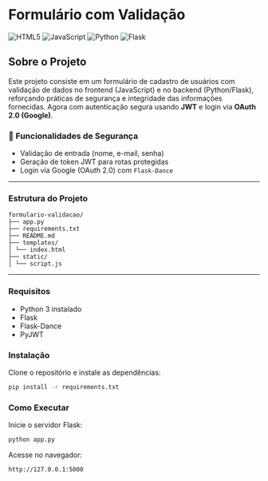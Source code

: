 # Formulário com Validação

<div allign: "left">
<img src="https://img.shields.io/badge/HTML5-E34F26?style=for-the-badge&logo=html5&logoColor=white" alt="HTML5">
<img src="https://img.shields.io/badge/JavaScript-F7DF1E?style=for-the-badge&logo=javascript&logoColor=black" alt="JavaScript">
<img src="https://img.shields.io/badge/python-3670A0?style=for-the-badge&logo=python&logoColor=ffdc3f" alt="Python">
<img src="https://img.shields.io/badge/Flask-000?style=for-the-badge&logo=flask&logoColor=white" alt="Flask">
</div>

## Sobre o Projeto

Este projeto consiste em um formulário de cadastro de usuários com validação de dados no frontend (JavaScript) e no backend (Python/Flask), reforçando práticas de segurança e integridade das informações fornecidas. Agora com autenticação segura usando **JWT** e login via **OAuth 2.0 (Google)**.

### 🔐 Funcionalidades de Segurança

- Validação de entrada (nome, e-mail, senha)
- Geração de token JWT para rotas protegidas
- Login via Google (OAuth 2.0) com `Flask-Dance`

---
### Estrutura do Projeto

```
formulario-validacao/ 
├── app.py 
├── requirements.txt 
├── README.md 
├── templates/ 
│ └── index.html 
├── static/ 
│ └── script.js

```
---

### Requisitos
- Python 3 instalado
- Flask
- Flask-Dance
- PyJWT

### Instalação

Clone o repositório e instale as dependências:

```bash
pip install -r requirements.txt
```

### Como Executar

Inicie o servidor Flask:

```bash
python app.py
```

Acesse no navegador:

```
http://127.0.0.1:5000
```
